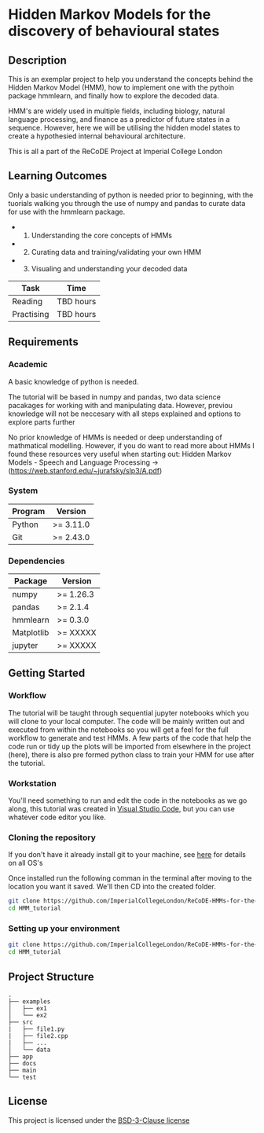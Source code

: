<!-- Your Project title, make it sound catchy! -->

# Hidden Markov Models for the discovery of behavioural states

<!-- Provide a short description to your project -->

## Description

This is an exemplar project to help you understand the concepts behind the Hidden Markov Model (HMM), how to implement 
one with the pythoin package hmmlearn, and finally how to explore the decoded data. 

HMM's are widely used in multiple fields, including biology, natural language processing, and finance as a predictor
of future states in a sequence. However, here we will be utilising the hidden model states to create a hypothesied
internal behavioural architecture.

This is all a part of the ReCoDE Project at Imperial College London

<!-- What should the students going through your exemplar learn -->

## Learning Outcomes

Only a basic understanding of python is needed prior to beginning, with the tuorials walking you through the 
use of numpy and pandas to curate data for use with the hmmlearn package.

- 1. Understanding the core concepts of HMMs
- 2. Curating data and training/validating your own HMM
- 3. Visualing and understanding your decoded data

| Task       | Time    |
| ---------- | ------- |
| Reading    | TBD hours |
| Practising | TBD hours |

## Requirements

### Academic

A basic knowledge of python is needed.

The tutorial will be based in numpy and pandas, two data science pacakages for working with and manipulating data.
However, previou knowledge will not be neccesary with all steps explained and options to explore parts further

No prior knowledge of HMMs is needed or deep understanding of mathmatical modelling. However, if you do want to read more about 
HMMs I found these resources very useful when starting out:
Hidden Markov Models - Speech and Language Processing  -> (https://web.stanford.edu/~jurafsky/slp3/A.pdf)


### System

| Program                  | Version                  |
| ------------------------ | ------------------------ |
| Python                   | >= 3.11.0                |
| Git                      | >= 2.43.0             



### Dependencies

| Package                  | Version                  |
| ------------------------ | ------------------------ |
| numpy                    | >= 1.26.3                |
| pandas                   | >= 2.1.4                 |
| hmmlearn                 | >= 0.3.0                 |
| Matplotlib               | >= XXXXX
| jupyter                  | >= XXXXX                 |


## Getting Started

### Workflow

The tutorial will be taught through sequential jupyter notebooks which you will clone to your local computer.
The code will be mainly written out and executed from within the notebooks so you will get a feel for the full workflow to generate
and test HMMs. A few parts of the code that help the code run or tidy up the plots will be imported from elsewhere in the project (here),
there is also pre formed python class to train your HMM for use after the tutorial.

### Workstation

You'll need something to run and edit the code in the notebooks as we go along, this tutorial was created in [Visual Studio Code](https://code.visualstudio.com/),
but you can use whatever code editor you like.

### Cloning the repository

If you don't have it already install git to your machine, see [here](https://git-scm.com/book/en/v2/Getting-Started-Installing-Git) for details on all OS's 

Once installed run the following comman in the terminal after moving to the location you want it saved. We'll then CD into the created folder.

```bash
git clone https://github.com/ImperialCollegeLondon/ReCoDE-HMMs-for-the-discovery-of-behavioural-states.git HMM_tutorial
cd HMM_tutorial
```

### Setting up your environment

```bash
git clone https://github.com/ImperialCollegeLondon/ReCoDE-HMMs-for-the-discovery-of-behavioural-states.git HMM_tutorial
cd HMM_tutorial
```


## Project Structure

```log
.
├── examples
│   ├── ex1
│   └── ex2
├── src
|   ├── file1.py
|   ├── file2.cpp
|   ├── ...
│   └── data
├── app
├── docs
├── main
└── test
```

<!-- Change this to your License. Make sure you have added the file on GitHub -->

## License

This project is licensed under the [BSD-3-Clause license](LICENSE.md)

